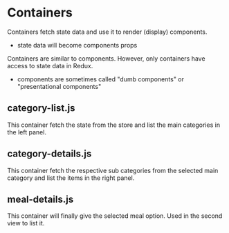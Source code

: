 # Containers

Containers fetch state data and use it to render (display) components.
- state data will become components props

Containers are similar to components. However, only containers have access to state data in Redux.
- components are sometimes called "dumb components" or "presentational components"

## category-list.js

This container fetch the state from the store and list the main categories in the left panel.

## category-details.js

This container fetch the respective sub categories from the selected main category and list the items in the right panel.

## meal-details.js 

This container will finally give the selected meal option. Used in the second view to list it.